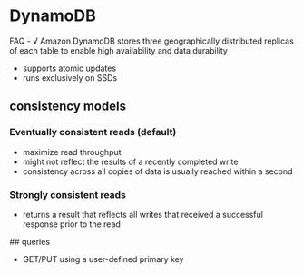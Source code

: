 # DynamoDB

FAQ - √
Amazon DynamoDB stores three geographically distributed replicas of each table to enable high availability and data durability

- supports atomic updates
- runs exclusively on SSDs

## consistency models

### Eventually consistent reads (default)

- maximize read throughput
- might not reflect the results of a recently completed write
- consistency across all copies of data is usually reached within a second

### Strongly consistent reads

- returns a result that reflects all writes that received a successful response prior to the read

## queries

- GET/PUT using a user-defined primary key

